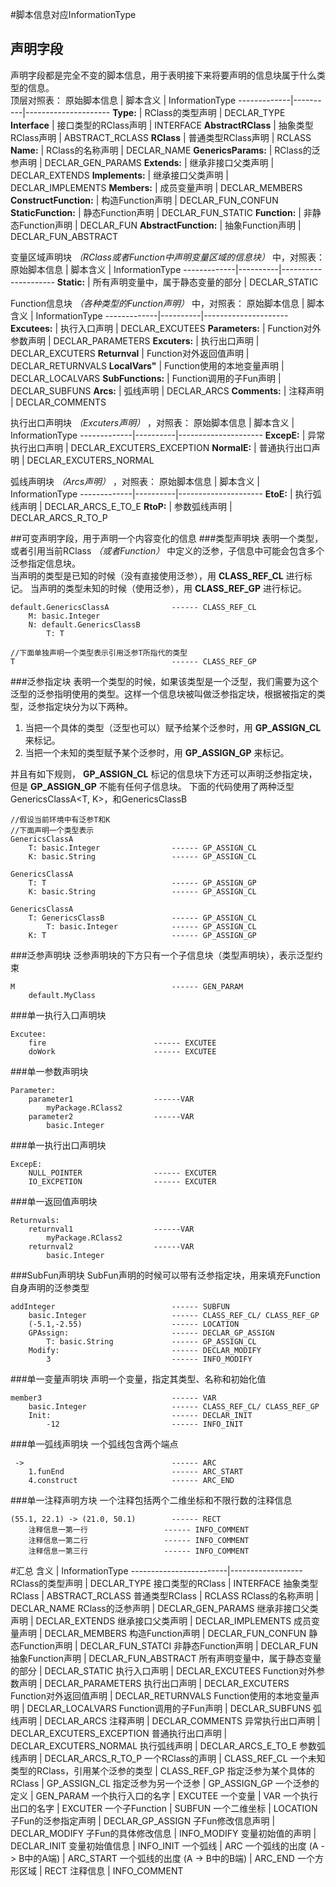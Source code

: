 #脚本信息对应InformationType
## 声明字段
声明字段都是完全不变的脚本信息，用于表明接下来将要声明的信息块属于什么类型的信息。  
顶层对照表：
原始脚本信息  | 脚本含义  |   InformationType
-------------|----------|---------------------
**Type:**               |   RClass的类型声明     |     DECLAR_TYPE
**Interface**           | 接口类型的RClass声明  | INTERFACE
**AbstractRClass**      | 抽象类型RClass声明      |   ABSTRACT_RCLASS
**RClass**              |   普通类型RClass声明    |   RCLASS
**Name:**               |   RClass的名称声明     |     DECLAR_NAME
**GenericsParams:**     |   RClass的泛参声明     |     DECLAR_GEN_PARAMS
**Extends:**            |   继承非接口父类声明   |      DECLAR_EXTENDS
**Implements:**         |   继承接口父类声明    |    DECLAR_IMPLEMENTS
**Members:**            |   成员变量声明        |   DECLAR_MEMBERS
**ConstructFunction:**  |   构造Function声明    |   DECLAR_FUN_CONFUN
**StaticFunction:**     |   静态Function声明    |   DECLAR_FUN_STATIC
**Function:**           |   非静态Function声明  |   DECLAR_FUN
**AbstractFunction:**   |   抽象Function声明    |   DECLAR_FUN_ABSTRACT


变量区域声明块 *（RClass或者Function中声明变量区域的信息块）* 中，对照表：
原始脚本信息  | 脚本含义  |   InformationType
-------------|----------|---------------------
**Static:**  | 所有声明变量中，属于静态变量的部分    | DECLAR_STATIC

Function信息块 *（各种类型的Function声明）* 中，对照表：
原始脚本信息  | 脚本含义  |   InformationType
-------------|----------|---------------------
**Excutees:** | 执行入口声明  | DECLAR_EXCUTEES
**Parameters:** | Function对外参数声明    | DECLAR_PARAMETERS
**Excuters:**   | 执行出口声明    |   DECLAR_EXCUTERS
**Returnval**   | Function对外返回值声明   |   DECLAR_RETURNVALS
**LocalVars"**  | Function使用的本地变量声明 | DECLAR_LOCALVARS
**SubFunctions:**   | Function调用的子Fun声明 |   DECLAR_SUBFUNS
**Arcs:**       | 弧线声明      | DECLAR_ARCS
**Comments:**   |   注释声明    | DECLAR_COMMENTS

执行出口声明块 *（Excuters声明）* ，对照表：
原始脚本信息  | 脚本含义  |   InformationType
-------------|----------|---------------------
**ExcepE:**  |  异常执行出口声明 | DECLAR_EXCUTERS_EXCEPTION
**NormalE:**  |  普通执行出口声明 | DECLAR_EXCUTERS_NORMAL

弧线声明块 *（Arcs声明）* ，对照表：
原始脚本信息  | 脚本含义  |   InformationType
-------------|----------|---------------------
**EtoE:**   | 执行弧线声明    | DECLAR_ARCS_E_TO_E
**RtoP:**   | 参数弧线声明    | DECLAR_ARCS_R_TO_P

##可变声明字段，用于声明一个内容变化的信息
###类型声明块
表明一个类型，或者引用当前RClass *（或者Function）* 中定义的泛参，子信息中可能会包含多个泛参指定信息块。  
当声明的类型是已知的时候（没有直接使用泛参），用 **CLASS_REF_CL** 进行标记。
当声明的类型未知的时候（使用泛参），用 **CLASS_REF_GP** 进行标记。
```
default.GenericsClassA              ------ CLASS_REF_CL
    M: basic.Integer
    N: default.GenericsClassB
        T: T

//下面单独声明一个类型表示引用泛参T所指代的类型
T                                   ------ CLASS_REF_GP
```

###泛参指定块
表明一个类型的时候，如果该类型是一个泛型，我们需要为这个泛型的泛参指明使用的类型。这样一个信息块被叫做泛参指定块，根据被指定的类型，泛参指定块分为以下两种。
1. 当把一个具体的类型（泛型也可以）赋予给某个泛参时，用 **GP_ASSIGN_CL** 来标记。
2. 当把一个未知的类型赋予某个泛参时，用 **GP_ASSIGN_GP** 来标记。  

并且有如下规则， **GP_ASSIGN_CL** 标记的信息块下方还可以声明泛参指定块，但是 **GP_ASSIGN_GP** 不能有任何子信息块。
下面的代码使用了两种泛型GenericsClassA<T, K>，和GenericsClassB<T>
```
//假设当前环境中有泛参T和K
//下面声明一个类型表示
GenericsClassA
    T: basic.Integer                ------ GP_ASSIGN_CL
    K: basic.String                 ------ GP_ASSIGN_CL

GenericsClassA
    T: T                            ------ GP_ASSIGN_GP
    K: basic.String                 ------ GP_ASSIGN_CL

GenericsClassA
    T: GenericsClassB               ------ GP_ASSIGN_CL
        T: basic.Integer            ------ GP_ASSIGN_CL
    K: T                            ------ GP_ASSIGN_GP
```

###泛参声明块
泛参声明块的下方只有一个子信息块（类型声明块），表示泛型约束
```
M                                   ------ GEN_PARAM
    default.MyClass
```

###单一执行入口声明块
```
Excutee:
    fire                        ------ EXCUTEE
    doWork                      ------ EXCUTEE
```

###单一参数声明块
```
Parameter:
    parameter1                  ------VAR
        myPackage.RClass2
	parameter2                  ------VAR
        basic.Integer
```

###单一执行出口声明块
```
ExcepE:
    NULL_POINTER                ------ EXCUTER
    IO_EXCPETION                ------ EXCUTER
```

###单一返回值声明块
```
Returnvals:
    returnval1                  ------VAR
        myPackage.RClass2
	returnval2                  ------VAR
        basic.Integer
```

###SubFun声明块
SubFun声明的时候可以带有泛参指定块，用来填充Function自身声明的泛参类型
```
addInteger                          ------ SUBFUN
    basic.Integer                   ------ CLASS_REF_CL/ CLASS_REF_GP
    (-5.1,-2.55)                    ------ LOCATION
    GPAssign:                       ------ DECLAR_GP_ASSIGN
        T: basic.String             ------ GP_ASSIGN_CL
    Modify:                         ------ DECLAR_MODIFY
        3                           ------ INFO_MODIFY
```

###单一变量声明块
声明一个变量，指定其类型、名称和初始化值
```
member3                             ------ VAR
    basic.Integer                   ------ CLASS_REF_CL/ CLASS_REF_GP
    Init:                           ------ DECLAR_INIT
        -12                         ------ INFO_INIT
```

###单一弧线声明块
一个弧线包含两个端点
```
 ->                                 ------ ARC
    1.funEnd                        ------ ARC_START
    4.construct                     ------ ARC_END
```

###单一注释声明方块
一个注释包括两个二维坐标和不限行数的注释信息
```
(55.1, 22.1) -> (21.0, 50.1)        ------ RECT
    注释信息一第一行                 ------ INFO_COMMENT
    注释信息一第二行                 ------ INFO_COMMENT
    注释信息一第三行                 ------ INFO_COMMENT
```

#汇总
含义         |           InformationType
------------------------|------------------
RClass的类型声明     |     DECLAR_TYPE
接口类型的RClass  | INTERFACE
抽象类型RClass      |   ABSTRACT_RCLASS
普通类型RClass    |   RCLASS
RClass的名称声明     |     DECLAR_NAME
RClass的泛参声明     |     DECLAR_GEN_PARAMS
继承非接口父类声明   |      DECLAR_EXTENDS
继承接口父类声明    |    DECLAR_IMPLEMENTS
成员变量声明        |   DECLAR_MEMBERS
构造Function声明    |   DECLAR_FUN_CONFUN
静态Function声明    |   DECLAR_FUN_STATCI
非静态Function声明  |   DECLAR_FUN
抽象Function声明    |   DECLAR_FUN_ABSTRACT
所有声明变量中，属于静态变量的部分    | DECLAR_STATIC
执行入口声明  | DECLAR_EXCUTEES
Function对外参数声明    | DECLAR_PARAMETERS
执行出口声明    |   DECLAR_EXCUTERS
Function对外返回值声明   |   DECLAR_RETURNVALS
Function使用的本地变量声明 | DECLAR_LOCALVARS
Function调用的子Fun声明 |   DECLAR_SUBFUNS
弧线声明      | DECLAR_ARCS
注释声明    | DECLAR_COMMENTS
异常执行出口声明 | DECLAR_EXCUTERS_EXCEPTION
普通执行出口声明 | DECLAR_EXCUTERS_NORMAL
执行弧线声明    | DECLAR_ARCS_E_TO_E
参数弧线声明    | DECLAR_ARCS_R_TO_P
一个RClass的声明  | CLASS_REF_CL
一个未知类型的RClass，引用某个泛参的类型    | CLASS_REF_GP
指定泛参为某个具体的RClass    |   GP_ASSIGN_CL
指定泛参为另一个泛参          |   GP_ASSIGN_GP
一个泛参的定义                |       GEN_PARAM
一个执行入口的名字            |       EXCUTEE
一个变量                     |       VAR
一个执行出口的名字            |       EXCUTER
一个子Function              |       SUBFUN
一个二维坐标                |       LOCATION
子Fun的泛参指定声明    |       DECLAR_GP_ASSIGN
子Fun修改信息声明           |       DECLAR_MODIFY
子Fun的具体修改信息         |       INFO_MODIFY
变量初始值的声明           |       DECLAR_INIT
变量初始值信息            |       INFO_INIT
一个弧线                |       ARC
一个弧线的出度 (A -> B中的A端)          |       ARC_START
一个弧线的出度 (A -> B中的B端)                |       ARC_END
一个方形区域                |       RECT
注释信息                |       INFO_COMMENT
